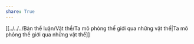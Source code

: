 ```yaml
---
share: True
---
```

[[../../../Bản thể luận/Vật thể/Ta mô phỏng thế giới qua những vật thể|Ta mô phỏng thế giới qua những vật thể]]

